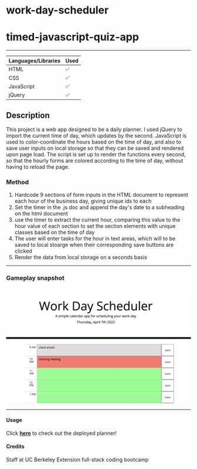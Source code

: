 # work-day-scheduler

# timed-javascript-quiz-app

---

|   Languages/Libraries   | Used |
| ----------- | ----------- |
| HTML     |    ✅    |
| CSS  |    ✅     |
| JavaScript  |    ✅    |
| jQuery  |    ✅    |

## Description

This project is a web app designed to be a daily planner. I used jQuery to import the current time of day, which updates by the second. JavaScript is used to color-coordinate the hours based on the time of day, and also to save user inputs on local storage so that they can be saved and rendered upon page load. The script is set up to render the functions every second, so that the hourly forms are colored according to the time of day, without having to reload the page.

### Method

1. Hardcode 9 sections of form inputs in the HTML document to represent each hour of the business day, giving unique ids to each
2. Set the timer in the .js doc and append the day's date to a subheading on the html document
3. use the timer to extract the current hour, comparing this value to the hour value of each section to set the section elements with unique classes based on the time of day
4. The user will enter tasks for the hour in text areas, which will to be saved to local stoarge when their corresponding save buttons are clicked
5. Render the data from local storage on a seconds basis

---

### Gameplay snapshot
![Daily Planner GUI](./assets/images/screenshot.png)

---

#### Usage

Click <a href="https://jkwalsh127.github.io/work-day-scheduler/">**here**</a> to check out the deployed planner!


#### Credits

Staff at UC Berkeley Extension full-stack coding bootcamp

